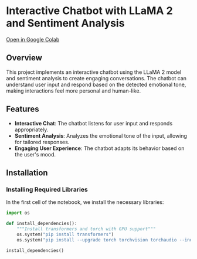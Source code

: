 # Interactive Chatbot with LLaMA 2 and Sentiment Analysis

[Open in Google Colab](https://colab.research.google.com/drive/1KoI3iZtTzfFfAYYMYVMa4ncp13jxGHdX?usp=sharing)

## Overview

This project implements an interactive chatbot using the LLaMA 2 model and sentiment analysis to create engaging conversations. The chatbot can understand user input and respond based on the detected emotional tone, making interactions feel more personal and human-like.

## Features

- **Interactive Chat**: The chatbot listens for user input and responds appropriately.
- **Sentiment Analysis**: Analyzes the emotional tone of the input, allowing for tailored responses.
- **Engaging User Experience**: The chatbot adapts its behavior based on the user's mood.

## Installation

### Installing Required Libraries

In the first cell of the notebook, we install the necessary libraries:

```python
import os

def install_dependencies():
    """Install transformers and torch with GPU support"""
    os.system("pip install transformers")
    os.system("pip install --upgrade torch torchvision torchaudio --index-url https://download.pytorch.org/whl/cu118")

install_dependencies()
